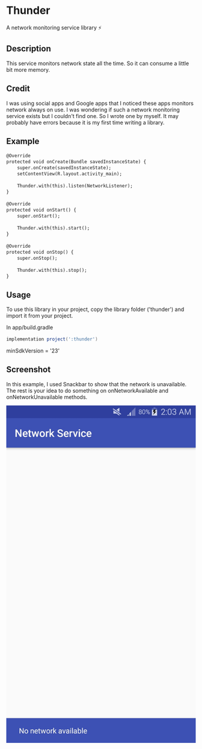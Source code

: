 # Thunder
A network monitoring service library :zap:

Description
-----------
This service monitors network state all the time. So it can consume a little bit more memory.

Credit
------
I was using social apps and Google apps that I noticed these apps monitors network always on use.
I was wondering if such a network monitoring service exists but I couldn't find one.
So I wrote one by myself. It may probably have errors because it is my first time writing a library.

Example
-------

    @Override
    protected void onCreate(Bundle savedInstanceState) {
        super.onCreate(savedInstanceState);
        setContentView(R.layout.activity_main);
        
        Thunder.with(this).listen(NetworkListener);
    }
    
    @Override
    protected void onStart() {
        super.onStart();

        Thunder.with(this).start();
    }

    @Override
    protected void onStop() {
        super.onStop();

        Thunder.with(this).stop();
    }
    
Usage
-----
To use this library in your project, copy the library folder ('thunder') and import it from your project.

In app/build.gradle

```groovy
implementation project(':thunder')
```

minSdkVersion = '23'
    
Screenshot
----------
In this example, I used Snackbar to show that the network is unavailable.
The rest is your idea to do something on onNetworkAvailable and onNetworkUnavailable methods.

![Screenshot](/screenshot/screenshot.jpg)